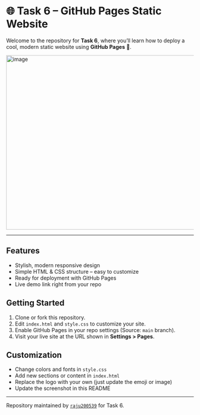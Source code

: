 # 🌐 Task 6 – GitHub Pages Static Website

Welcome to the repository for **Task 6**, where you’ll learn how to deploy a cool, modern static website using **GitHub Pages** 🚀.

<img width="1366" height="468" alt="image" src="https://github.com/user-attachments/assets/c9cb8ba0-1183-4d4e-bdab-99a6bf958baf" />

---

## Features

- Stylish, modern responsive design
- Simple HTML & CSS structure – easy to customize
- Ready for deployment with GitHub Pages
- Live demo link right from your repo

## Getting Started

1. Clone or fork this repository.
2. Edit `index.html` and `style.css` to customize your site.
3. Enable GitHub Pages in your repo settings (Source: `main` branch).
4. Visit your live site at the URL shown in **Settings > Pages**.

## Customization

- Change colors and fonts in `style.css`
- Add new sections or content in `index.html`
- Replace the logo with your own (just update the emoji or image)
- Update the screenshot in this README

---

Repository maintained by [`raju200539`](https://github.com/raju200539) for Task 6.

